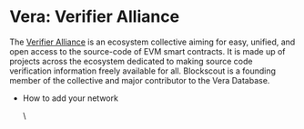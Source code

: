 # Vera: Verifier Alliance

The [Verifier Alliance](https://verifieralliance.org/) is an ecosystem collective aiming for easy, unified, and open access to the source-code of EVM smart contracts. It is made up of projects across the ecosystem dedicated to making source code verification information freely available for all. Blockscout is a founding member of the collective and major contributor to the Vera Database.

*   How to add your network

    \
